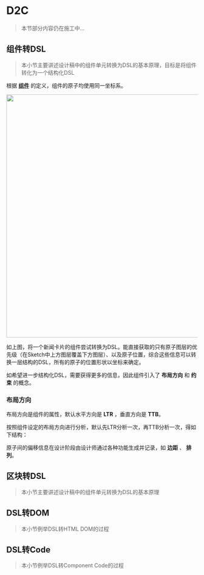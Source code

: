# D2C

> 本节部分内容仍在施工中...


## 组件转DSL

> 本小节主要讲述设计稿中的组件单元转换为DSL的基本原理，目标是将组件转化为一个结构化DSL

根据 [**组件**](/language.html#组件) 的定义，组件的原子均使用同一坐标系。

<img src="~@assets/solution/000.jpg" width=640 />

如上图，将一个新闻卡片的组件尝试转换为DSL。能直接获取的只有原子图层的优先级（在Sketch中上方图层覆盖下方图层）、以及原子位置，综合这些信息可以转换一层结构的DSL，所有的原子的位置形状以坐标来确定。

如希望进一步结构化DSL，需要获得更多的信息，因此组件引入了 **布局方向** 和 **约束** 的概念。

### 布局方向

布局方向是组件的属性，默认水平方向是 **LTR** ，垂直方向是 **TTB**。

按照组件设定的布局方向进行分析，默认先LTR分析一次，再TTB分析一次，得如下结构：







原子间的偏移信息在设计阶段由设计师通过各种功能生成并记录，如 **边距** 、 **排列**。

## 区块转DSL

> 本小节主要讲述设计稿中的组件单元转换为DSL的基本原理


## DSL转DOM

> 本小节例举DSL转HTML DOM的过程

## DSL转Code

> 本小节例举DSL转Component Code的过程
